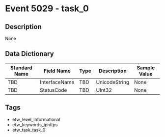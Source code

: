 # Event 5029 - task_0

## Description
None

## Data Dictionary
|Standard Name|Field Name|Type|Description|Sample Value|
|---|---|---|---|---|
|TBD|InterfaceName|TBD|UnicodeString|None|None|
|TBD|StatusCode|TBD|UInt32|None|None|

## Tags
* etw_level_Informational
* etw_keywords_iphttps
* etw_task_task_0